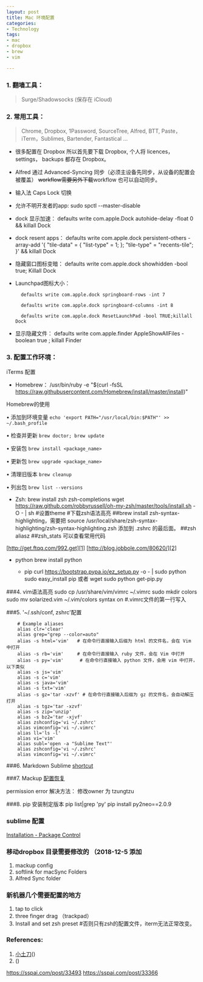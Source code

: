 ```yaml
---
layout: post
title: Mac 环境配置
categories: 
- Technology
tags:
- mac
- dropbox
- brew
- vim

---
```



### 1. 翻墙工具：
> Surge/Shadowsocks (保存在 iCloud)

### 2. 常用工具：
> Chrome, Dropbox, 1Password, SourceTree, Alfred, BTT, Paste，iTerm，Sublimes, Bartender, Fantastical ...  

 <!--more-->

- 很多配置在 Dropbox 所以首先要下载 Dropbox, 个人将 licences，settings， backups 都存在 Dropbox。
- Alfred 通过 Advanced-Syncing 同步（必须主设备先同步，从设备的配置会被覆盖） <del>workflow需要另外下载</del>workflow 也可以自动同步。

- 输入法 Caps Lock 切换

- 允许不明开发者的app:  sudo spctl --master-disable 

- dock 显示加速： defaults write com.apple.Dock autohide-delay -float 0 && killall Dock

- dock resent apps： defaults write com.apple.dock persistent-others -array-add '{ "tile-data" = { "list-type" = 1; }; "tile-type" = "recents-tile"; }' && killall Dock

- 隐藏窗口图标变暗： defaults write com.apple.dock showhidden -bool true; Killall Dock

- Launchpad图标大小：

		defaults write com.apple.dock springboard-rows -int 7

		defaults write com.apple.dock springboard-columns -int 8

		defaults write com.apple.dock ResetLaunchPad -bool TRUE;killall Dock

- 显示隐藏文件： defaults write com.apple.finder AppleShowAllFiles -boolean true ; killall Finder

### 3. 配置工作环境：

iTerms 配置

* Homebrew：
		/usr/bin/ruby -e "$(curl -fsSL https://raw.githubusercontent.com/Homebrew/install/master/install)"
	 

 Homebrew的使用

• 添加到环境变量 `echo 'export PATH="/usr/local/bin:$PATH"' >> ~/.bash_profile`

• 检查并更新 `brew doctor; brew update`

• 安装包 `brew install <package_name>`

• 更新包 `brew upgrade <package_name>`

• 清理旧版本 `brew cleanup`

• 列出包 `brew list --versions` 

* Zsh:
		brew install zsh zsh-completions
		wget https://raw.github.com/robbyrussell/oh-my-zsh/master/tools/install.sh -O - | sh
		#设置theme 
		#下载zsh语法高亮
		##brew install zsh-syntax-highlighting，需要把 source /usr/local/share/zsh-syntax-highlighting/zsh-syntax-highlighting.zsh 添加到 .zshrc 的最后面。
		##zsh aliasz
		##zsh_stats 可以查看常用代码

[http://get.ftqq.com/992.get][1]
[http://blog.jobbole.com/80620/][2]

* python 
		brew install python

  * pip
		curl https://bootstrap.pypa.io/ez_setup.py -o - | sudo python
		sudo easy_install pip
		或者
		wget 
		sudo python get-pip.py

###4.  vim语法高亮
		sudo cp /usr/share/vim/vimrc ~/.vimrc 
		sudo mkdir colors
		sudo mv solarized.vim ~/.vim/colors
		syntax on #.vimrc文件的第一行写入

###5. '~/.ssh/conf, zshrc'配置

		# Example aliases
		alias clr='clear'
		alias grep="grep --color=auto"
		alias -s html='vim'   # 在命令行直接输入后缀为 html 的文件名，会在 Vim 中打开
		alias -s rb='vim'     # 在命令行直接输入 ruby 文件，会在 Vim 中打开
		alias -s py='vim'      # 在命令行直接输入 python 文件，会用 vim 中打开，以下类似
		alias -s js='vim'
		alias -s c='vim'
		alias -s java='vim'
		alias -s txt='vim'
		alias -s gz='tar -xzvf' # 在命令行直接输入后缀为 gz 的文件名，会自动解压打开
		alias -s tgz='tar -xzvf'
		alias -s zip='unzip'
		alias -s bz2='tar -xjvf'
		alias zshconfig='vi ~/.zshrc'
		alias vimconfig='vi ~/.vimrc'
		alias ll='ls -l'
		alias vi='vim'
		alias subl='open -a "Sublime Text"'
		alias zshconfig='vi ~/.zshrc'
		alias vimconfig='vi ~/.vimrc'


###6. Markdown Sublime [shortcut](https://github.com/SublimeText-Markdown/MarkdownEditing#key-bindings)

###7. Mackup [配置恢复](https://github.com/lra/mackup)

permission error 解决方法： 修改owner 为 tzungtzu

###8. pip 安装制定版本
	pip list|grep 'py'
	pip install py2neo==2.0.9


### sublime 配置

[Installation - Package Control](https://packagecontrol.io/installation)


### 移动dropbox 目录需要修改的 （2018-12-5 添加

1. mackup config
2. softlink for macSync Folders
3. Alfred Sync folder

### 新机器几个需要配置的地方

1. tap to click  
2. three finger drag （trackpad）
3. Install and set zsh preset #否则只有zsh的配置文件，iterm无法正常改变。


### References:
1. [小土刀][3]()
2. [][4]()

[1]:	http://get.ftqq.com/992.get
[2]:	http://blog.jobbole.com/80620/
[3]:	http://wdxtub.com/2016/08/08/mac-work-env/
[4]:	https://github.com/zsh-users/zsh-syntax-highlighting/blob/master/INSTALL.md
https://sspai.com/post/33493
https://sspai.com/post/33366
